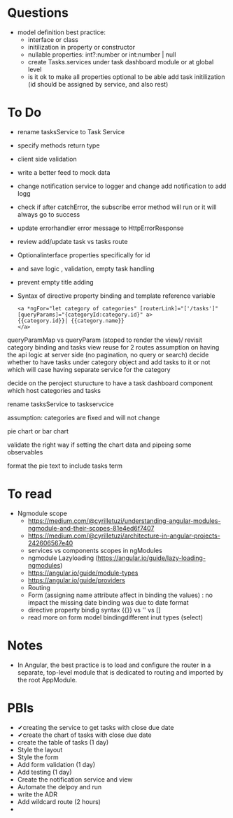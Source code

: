 # Questions
- model definition best practice:
  - interface or class
  - initilization in property or constructor
  - nullable properties: int?:number or int:number | null
  - create Tasks.services under task dashboard module or at global level
  - is it ok to make all properties optional to be able add task initilization (id should be assigned by service, and also rest)

# To Do
  - rename tasksService to Task Service
  - specify methods return type
  - client side validation
  - write a better feed to mock data
  - change notification service to logger and change add notification to add logg
  - check if after catchError, the subscribe error method will run or it will always go to success
  - update errorhandler error message to HttpErrorResponse
  - review add/update task vs tasks route 
  - Optionalinterface properties specifically for id
  - and save logic , validation, empty task handling
  - prevent empty title adding
  - Syntax of directive property binding and template reference variable
     
        <a *ngFor="let category of categories" [routerLink]="['/tasks']" [queryParams]="{categoryId:category.id}" a>
        {{category.id}}| {{category.name}}
        </a>

queryParamMap vs queryParam (stoped to render the view)/ revisit category binding and tasks view reuse for 2 routes
assumption on having the api logic at server side (no pagination, no query or search) 
decide whether to have tasks under category object and add tasks to it or not
  which will case having separate service for the category

decide on the peroject sturucture to have a task dashboard component which host categories and tasks

rename tasksService to taskservcice

assumption:  categories are fixed and will not change

pie chart or bar chart

validate the right way if setting the chart data and pipeing some observables

format the pie text to include tasks term

# To read
- Ngmodule scope
  - https://medium.com/@cyrilletuzi/understanding-angular-modules-ngmodule-and-their-scopes-81e4ed6f7407
  - https://medium.com/@cyrilletuzi/architecture-in-angular-projects-242606567e40
  - services vs components scopes in ngModules
  - ngmodule Lazyloading (https://angular.io/guide/lazy-loading-ngmodules)
  - https://angular.io/guide/module-types
  - https://angular.io/guide/providers
  - Routing
  - Form (assigning name attribute affect in binding the values) : no impact the missing date binding was due to date format
  - directive property bindig syntax {{}} vs '' vs []
  - read more on form model bindingdifferent inut types (select)

# Notes

- In Angular, the best practice is to load and configure the router in a separate, top-level module that is dedicated to routing and imported by the root AppModule.

  

# PBIs

- ✔creating the service to get tasks with close due date
- ✔create the chart of tasks with close due date
- create the table of tasks (1 day)
- Style the layout 
- Style the form 
- Add form validation (1 day)
- Add testing (1 day)
- Create the notification service and view
- Automate the delpoy and run
- write the ADR 
- Add wildcard route (2 hours)
- 
  
